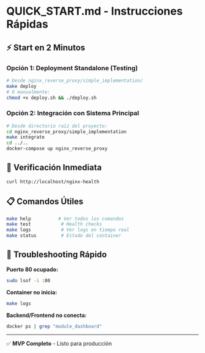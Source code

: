 # QUICK_START.md - Instrucciones Rápidas

## ⚡ Start en 2 Minutos

### Opción 1: Deployment Standalone (Testing)
```bash
# Desde nginx_reverse_proxy/simple_implementation/
make deploy
# O manualmente:
chmod +x deploy.sh && ./deploy.sh
```

### Opción 2: Integración con Sistema Principal  
```bash
# Desde directorio raíz del proyecto:
cd nginx_reverse_proxy/simple_implementation
make integrate
cd ../..
docker-compose up nginx_reverse_proxy
```

## 🧪 Verificación Inmediata
```bash
curl http://localhost/nginx-health
```

## 📋 Comandos Útiles
```bash
make help          # Ver todos los comandos
make test           # Health checks
make logs           # Ver logs en tiempo real
make status         # Estado del container
```

## 🚨 Troubleshooting Rápido

**Puerto 80 ocupado:**
```bash
sudo lsof -i :80
```

**Container no inicia:**
```bash
make logs
```

**Backend/Frontend no conecta:**
```bash
docker ps | grep "module_dashboard"
```

---
✅ **MVP Completo** - Listo para producción
